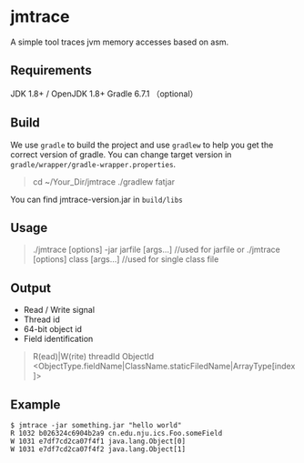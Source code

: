 # jmtrace
A simple tool traces jvm memory accesses based on asm.

## Requirements
JDK 1.8+ / OpenJDK 1.8+
Gradle 6.7.1 （optional）

## Build
We use `gradle` to build the project and use `gradlew` to help you get the correct version of gradle. You can change target version in `gradle/wrapper/gradle-wrapper.properties`.

> cd ~/Your_Dir/jmtrace
> ./gradlew fatjar

You can find jmtrace-version.jar in `build/libs`

## Usage
> ./jmtrace [options] -jar jarfile [args...] //used for jarfile
> or
> ./jmtrace [options] class [args...] //used for single class file

## Output
- Read / Write signal
- Thread id
- 64-bit object id
- Field identification

> R(ead)|W(rite) threadId ObjectId <ObjectType.fieldName|ClassName.staticFiledName|ArrayType[index]>

## Example
```shell
$ jmtrace -jar something.jar "hello world"
R 1032 b026324c6904b2a9 cn.edu.nju.ics.Foo.someField
W 1031 e7df7cd2ca07f4f1 java.lang.Object[0]
W 1031 e7df7cd2ca07f4f2 java.lang.Object[1]
```
